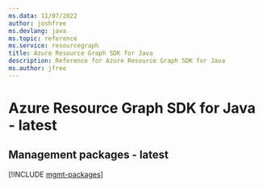 ```yaml
---
ms.data: 11/07/2022
author: joshfree
ms.devlang: java
ms.topic: reference
ms.service: resourcegraph
title: Azure Resource Graph SDK for Java
description: Reference for Azure Resource Graph SDK for Java
ms.author: jfree
---
```

# Azure Resource Graph SDK for Java - latest

## Management packages - latest
[!INCLUDE [mgmt-packages](resource-graph-mgmt-index.md)]
